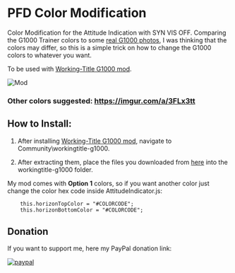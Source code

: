 # PFD Color Modification
Color Modification for the Attitude Indication with SYN VIS OFF. Comparing the G1000 Trainer colors to some [real G1000 photos](https://i.imgur.com/dMx1zCt.jpg), I was thinking that the colors may differ, so this is a simple trick on how to change the G1000 colors to whatever you want.
 
To be used with [Working-Title G1000 mod](https://github.com/Working-Title-MSFS-Mods/fspackages).

![Mod](https://i.imgur.com/NTb7Edk.png)

### Other colors suggested: https://imgur.com/a/3FLx3tt

## How to Install:

1. After installing [Working-Title G1000 mod](https://github.com/Working-Title-MSFS-Mods/fspackages), navigate to Community\workingtitle-g1000.

2. After extracting them, place the files you downloaded from [here](https://github.com/guifarias31/msfs_pfd_color_modification/releases) into the workingtitle-g1000 folder.

My mod comes with **Option 1** colors, so if you want another color just change the color hex code inside AttitudeIndicator.js:

        this.horizonTopColor = "#COLORCODE";
        this.horizonBottomColor = "#COLORCODE";

## Donation

If you want to support me, here my PayPal donation link:

[![paypal](https://www.paypalobjects.com/en_US/i/btn/btn_donateCC_LG.gif)](https://www.paypal.com/cgi-bin/webscr?cmd=_s-xclick&hosted_button_id=AAQXMM62KALU6&source=url)
